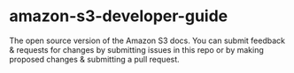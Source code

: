 # amazon-s3-developer-guide
The open source version of the Amazon S3 docs. You can submit feedback &amp; requests for changes by submitting issues in this repo or by making proposed changes &amp; submitting a pull request.
